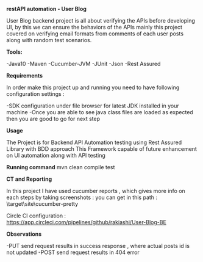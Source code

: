 **restAPI automation - User Blog**

User Blog backend project is all about verifying the APIs before developing UI, by this we can ensure the behaviors of the APIs
mainly this project covered on verifying email formats from comments of each user posts along with random test scenarios.

**Tools:** 

-Java10
-Maven
-Cucumber-JVM
-JUnit
-Json
-Rest Assured

**Requirements**

In order make this project up and running you need to have following configuration settings :

-SDK configuration under file browser for latest JDK installed in your machine -Once you are able to see java class files are loaded as expected then you are good to go for next step

**Usage**

The Project is for Backend API Automation testing using Rest Assured Library with BDD approach
This Framework capable of future enhancement on UI automation along with API testing

**Running command**
mvn clean compile test

**CT and Reporting**

In this project I have used cucumber reports , which gives more info on each steps by taking screenshots : you can get in this path : \target\site\cucumber-pretty

Circle CI configuration : https://app.circleci.com/pipelines/github/rakiashi/User-Blog-BE

**Observations**

-PUT send request results in success response , where actual posts id is not updated
-POST send request results in 404 error

